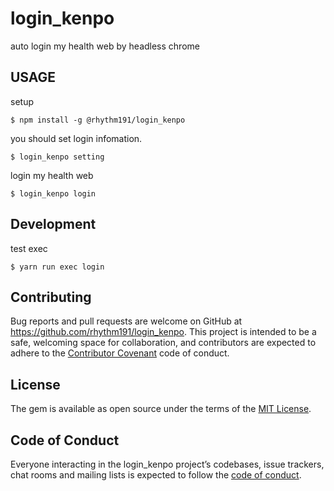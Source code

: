 # login_kenpo

auto login my health web by headless chrome

## USAGE

setup

```
$ npm install -g @rhythm191/login_kenpo
```

you should set login infomation.

```
$ login_kenpo setting
```

login my health web

```
$ login_kenpo login
```

## Development

test exec

```
$ yarn run exec login
```

## Contributing

Bug reports and pull requests are welcome on GitHub at https://github.com/rhythm191/login_kenpo. This project is intended to be a safe, welcoming space for collaboration, and contributors are expected to adhere to the [Contributor Covenant](http://contributor-covenant.org) code of conduct.

## License

The gem is available as open source under the terms of the [MIT License](https://opensource.org/licenses/MIT).

## Code of Conduct

Everyone interacting in the login_kenpo project’s codebases, issue trackers, chat rooms and mailing lists is expected to follow the [code of conduct](https://github.com/rhythm191/login_kenpo/blob/master/CODE_OF_CONDUCT.md).
